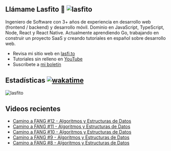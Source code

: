 
## Llámame Lasfito 👋 <img src="https://komarev.com/ghpvc/?username=lasfito&label=Profile%20views&color=0e75b6&style=flat" alt="lasfito" /> 

Ingeniero de Software con 3+ años de experiencia en desarrollo web (frontend / backend) y desarrollo móvil. Dominio en JavaScript, TypeScript, Node, React y React Native. Actualmente aprendiendo Go, trabajando en construir un proyecto SaaS y creando tutoriales en español sobre desarrollo web.

  - Revisa mi sitio web en [lasfi.to](https://lasfi.to)
  - Tutoriales sin relleno en [YouTube](https://www.youtube.com/channel/UCwfeUZwjfNsIFqFURiqkLSw)
  - Suscríbete a <a href="http://lasfi.to/1-2-3/"  target="_blank"> mi boletín </a>
   

## Estadísticas [![wakatime](https://wakatime.com/badge/user/5f64052e-88c6-4b16-a87a-e9f52142e69a.svg)](https://wakatime.com/@5f64052e-88c6-4b16-a87a-e9f52142e69a)


<img align="center" src="https://github-readme-stats.vercel.app/api/top-langs?username=lasfito&show_icons=true&locale=es&layout=compact&langs_count=4&theme=nord&custom_title=Stack+según+GitHub" alt="lasfito" /> 

## Videos recientes
<!-- BLOG-POST-LIST:START -->
- [Camino a FANG #12 - Algoritmos y Estructuras de Datos](https://www.youtube.com/watch?v=JvhpVhbGevc)
- [Camino a FANG #11 - Algoritmos y Estructuras de Datos](https://www.youtube.com/watch?v=IapzEHQ067E)
- [Camino a FANG #10 - Algoritmos y Estructuras de Datos](https://www.youtube.com/watch?v=vUp4DUeSGHo)
- [Camino a FANG #9 - Algoritmos y Estructuras de Datos](https://www.youtube.com/watch?v=IPR88z0aRp4)
- [Camino a FANG #8 - Algoritmos y Estructuras de Datos](https://www.youtube.com/watch?v=3M_WaHAjKD8)
<!-- BLOG-POST-LIST:END -->











  
